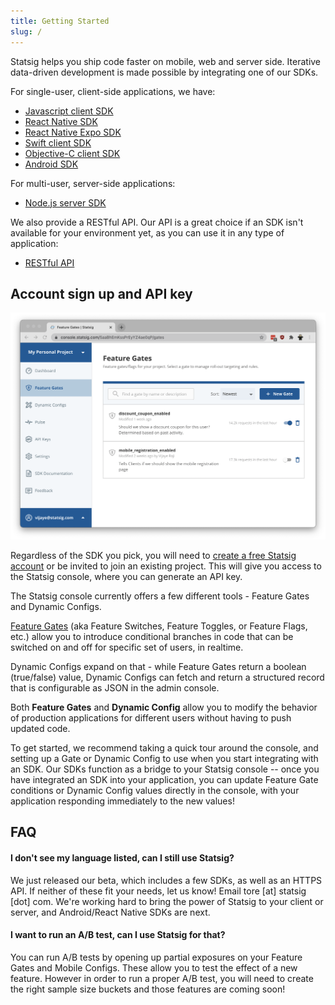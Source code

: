 ```yaml
---
title: Getting Started
slug: /
---
```


Statsig helps you ship code faster on mobile, web and server side. Iterative
data-driven development is made possible by integrating one of our SDKs.

For single-user, client-side applications, we have:

- [Javascript client SDK](/client/jsClientSDK)
- [React Native SDK](/client/reactNativeSDK)
- [React Native Expo SDK](/client/reactNativeExpoSDK)
- [Swift client SDK](/client/swiftClientSDK)
- [Objective-C client SDK](/client/objcClientSDK)
- [Android SDK](/client/androidClientSDK)

For multi-user, server-side applications:

- [Node.js server SDK](/server/nodejsServerSDK)

We also provide a RESTful API. Our API is a great choice if an SDK isn't
available for your environment yet, as you can use it in any type of
application:

- [RESTful API](/restful-api)

## Account sign up and API key

![Statsig console](./assets/feature_gates.png)

Regardless of the SDK you pick, you will need to [create a free Statsig
account](https://console.statsig.com/sign_up) or be invited to join an existing
project. This will give you access to the Statsig console, where you can
generate an API key.

The Statsig console currently offers a few different tools - Feature Gates and
Dynamic Configs.

[Feature Gates](https://en.wikipedia.org/wiki/Feature_toggle) (aka Feature
Switches, Feature Toggles, or Feature Flags, etc.) allow you to introduce
conditional branches in code that can be switched on and off for specific set of
users, in realtime.

Dynamic Configs expand on that - while Feature Gates return a boolean
(true/false) value, Dynamic Configs can fetch and return a structured record
that is configurable as JSON in the admin console.

Both **Feature Gates** and **Dynamic Config** allow you to modify the behavior of
production applications for different users without having to push updated code.

To get started, we recommend taking a quick tour around the console, and setting
up a Gate or Dynamic Config to use when you start integrating with an SDK. Our
SDKs function as a bridge to your Statsig console -- once you have integrated an
SDK into your application, you can update Feature Gate conditions or Dynamic
Config values directly in the console, with your application responding
immediately to the new values!

## FAQ

#### I don't see my language listed, can I still use Statsig?

We just released our beta, which includes a few SDKs, as well as an HTTPS API.
If neither of these fit your needs, let us know! Email tore [at] statsig [dot]
com. We're working hard to bring the power of Statsig to your client or server,
and Android/React Native SDKs are next.

#### I want to run an A/B test, can I use Statsig for that?

You can run A/B tests by opening up partial exposures on your Feature Gates and
Mobile Configs. These allow you to test the effect of a new feature. However in
order to run a proper A/B test, you will need to create the right sample size
buckets and those features are coming soon!
